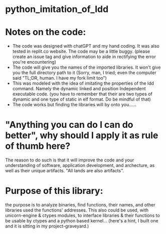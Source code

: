 # python_imitation_of_ldd

# Notes on the code:

* The code was designed with chatGPT and my hand coding. It was also tested in replit.co website. The code may be a little buggy. (please create an issue tag and give information to aide in rectifying the error you're encountering)
* The code will give you the names of the imported libraries. It won't give you the full directory path to it (Sorry, man, I tried; even the computer said "TL;DR, human. I have my fork limit too")
* This was modeled with the idea of imitating the properties of the ldd command. Namely the dynamic linked and position Independent executable code.
  (you have to remember that their are two types of dynamic and one type of static in elf format. Do be mindful of that)
* The code works but finding the libraries will by onto you......

# "Anything you can do I can do better", why should I apply it as rule of thumb here?
The reason to do such is that it will improve the code and your understanding of software, application development, and archecture, as well as their unique artifacts.
 "All lands are also artifacts".

# Purpose of this library:
 the purpose is to analyze binaries, find functions, their names, and other libraries used the functions' addresses. This also could be used, with
  unicorn-engine & ctypes modules, to interface libraries & their functions to be usable by ctypes and a python based kernel... (here's a hint, I built one and it is
   sitting in my project-graveyard.)
